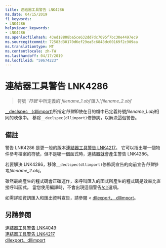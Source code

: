 ```yaml
---
title: 連結器工具警告 LNK4286
ms.date: 04/15/2019
f1_keywords:
- LNK4286
helpviewer_keywords:
- LNK4286
ms.openlocfilehash: 43ed18808ba5ce632dd7dc7095f7bc30e4497ec9
ms.sourcegitcommit: 72583d30170d6ef29ea5c6848dc00169f2c909aa
ms.translationtype: MT
ms.contentlocale: zh-TW
ms.lasthandoff: 04/17/2019
ms.locfileid: "59674223"
---
```

# <a name="linker-tools-warning-lnk4286"></a>連結器工具警告 LNK4286

> 符號 '*符號*'中所定義的'*filename_1.obj*'匯入'*filename_2.obj*'

[__declspec （dllimport)](../../cpp/dllexport-dllimport.md)所指定*符號*即使在目的檔中已定義符號*filename_1.obj*相同的映像中。 移除`__declspec(dllimport)`修飾詞，以解決這個警告。

## <a name="remarks"></a>備註

警告 LNK4286 是更一般的版本[連結器工具警告 LNK4217](linker-tools-warning-lnk4217.md)。 它可以指出哪一個物件參考檔案的符號，但不是哪一個函式時，連結器就會產生警告 LNK4286。

若要解決 LNK4286，移除`__declspec(dllimport)`修飾詞宣告的向前宣告*符號*參考*filename_2.obj*。

雖然最終產生的程式碼會正確運作，來呼叫匯入的函式所產生的程式碼是效率比直接呼叫函式。 當您使用編譯時，不會出現這個警告[/clr](../../build/reference/clr-common-language-runtime-compilation.md)選項。

如需詳細資訊匯入和匯出資料宣告，請參閱 < [dllexport、 dllimport](../../cpp/dllexport-dllimport.md)。

## <a name="see-also"></a>另請參閱

[連結器工具警告 LNK4049](linker-tools-warning-lnk4049.md) \
[連結器工具警告 LNK4217](linker-tools-warning-lnk4217.md) \
[dllexport、dllimport](../../cpp/dllexport-dllimport.md)